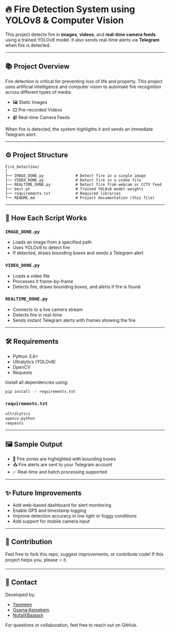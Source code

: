 # 🔥 Fire Detection System using YOLOv8 & Computer Vision

This project detects fire in **images**, **videos**, and **real-time camera feeds** using a trained YOLOv8 model. It also sends real-time alerts via **Telegram** when fire is detected.

---

## 📚 Project Overview

Fire detection is critical for preventing loss of life and property. This project uses artificial intelligence and computer vision to automate fire recognition across different types of media:

* 🖼️ Static Images
* 🎞️ Pre-recorded Videos
* 📹 Real-time Camera Feeds

When fire is detected, the system highlights it and sends an immediate Telegram alert.

---

## ⚙️ Project Structure

```
Fire_Detection/
│
├── IMAGE_DONE.py              # Detect fire in a single image
├── VIDEO_DONE.py              # Detect fire in a video file
├── REALTIME_DONE.py           # Detect fire from webcam or CCTV feed
├── best.pt                    # Trained YOLOv8 model weights
├── requirements.txt           # Required libraries
└── README.md                  # Project documentation (this file)
```

---

## 🚀 How Each Script Works

### `IMAGE_DONE.py`

* Loads an image from a specified path
* Uses YOLOv8 to detect fire
* If detected, draws bounding boxes and sends a Telegram alert

### `VIDEO_DONE.py`

* Loads a video file
* Processes it frame-by-frame
* Detects fire, draws bounding boxes, and alerts if fire is found

### `REALTIME_DONE.py`

* Connects to a live camera stream
* Detects fire in real-time
* Sends instant Telegram alerts with frames showing the fire

---

## 🛠️ Requirements

* Python 3.8+
* Ultralytics (YOLOv8)
* OpenCV
* Requests

Install all dependencies using:

```bash
pip install -r requirements.txt
```

### `requirements.txt`

```txt
ultralytics
opencv-python
requests
```

---

## 🖼️ Sample Output

* 🔲 Fire zones are highlighted with bounding boxes
* 📤 Fire alerts are sent to your Telegram account
* ✅ Real-time and batch processing supported

---

## ✨ Future Improvements

* Add web-based dashboard for alert monitoring
* Enable GPS and timestamp logging
* Improve detection accuracy in low light or foggy conditions
* Add support for mobile camera input

---

## 🤝 Contribution

Feel free to fork this repo, suggest improvements, or contribute code!
If this project helps you, please ⭐ it.

---

## 📩 Contact

Developed by:

* [Yasmeen](https://github.com/yasmeenn88)
* [Osama Kemekem](https://github.com/osamakemekem)
* [NufalXBaalash](https://github.com/NufalXBaalash)

For questions or collaboration, feel free to reach out on GitHub.
